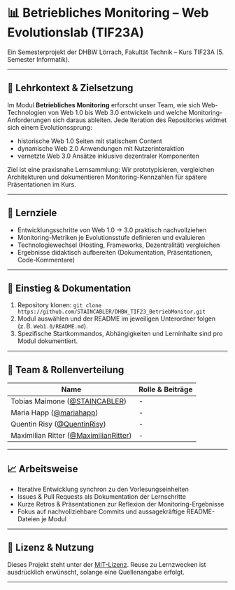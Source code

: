 # 📊 Betriebliches Monitoring – Web Evolutionslab (TIF23A)

Ein Semesterprojekt der DHBW Lörrach, Fakultät Technik – Kurs TIF23A (5. Semester Informatik).

---

## 🎯 Lehrkontext & Zielsetzung

Im Modul **Betriebliches Monitoring** erforscht unser Team, wie sich Web-Technologien von Web 1.0 bis Web 3.0 entwickeln und welche Monitoring-Anforderungen sich daraus ableiten. Jede Iteration des Repositories widmet sich einem Evolutionssprung:

- historische Web 1.0 Seiten mit statischem Content
- dynamische Web 2.0 Anwendungen mit Nutzerinteraktion
- vernetzte Web 3.0 Ansätze inklusive dezentraler Komponenten

Ziel ist eine praxisnahe Lernsammlung: Wir prototypisieren, vergleichen Architekturen und dokumentieren Monitoring-Kennzahlen für spätere Präsentationen im Kurs.

---

## 📘 Lernziele

- Entwicklungsschritte von Web 1.0 → 3.0 praktisch nachvollziehen
- Monitoring-Metriken je Evolutionsstufe definieren und evaluieren
- Technologiewechsel (Hosting, Frameworks, Dezentralität) vergleichen
- Ergebnisse didaktisch aufbereiten (Dokumentation, Präsentationen, Code-Kommentare)

---

## 🚀 Einstieg & Dokumentation

1. Repository klonen: `git clone https://github.com/STAINCABLER/DHBW_TIF23_BetriebMonitor.git`
2. Modul auswählen und der README im jeweiligen Unterordner folgen (z. B. `Web1.0/README.md`).
3. Spezifische Startkommandos, Abhängigkeiten und Lerninhalte sind pro Modul dokumentiert.

---

## 👥 Team & Rollenverteilung

| Name | Rolle & Beiträge |
| --- | --- |
| Tobias Maimone ([@STAINCABLER](https://github.com/STAINCABLER)) | - |
| Maria Happ ([@mariahapp](https://github.com/mariahapp)) | - |
| Quentin Risy ([@QuentinRisy](https://github.com/QuentinRisy)) | - |
| Maximilian Ritter ([@MaximilianRitter](https://github.com/MaximilianRi)) | - |

---

## 📈 Arbeitsweise

- Iterative Entwicklung synchron zu den Vorlesungseinheiten
- Issues & Pull Requests als Dokumentation der Lernschritte
- Kurze Retros & Präsentationen zur Reflexion der Monitoring-Ergebnisse
- Fokus auf nachvollziehbare Commits und aussagekräftige README-Dateien je Modul

---

## 📄 Lizenz & Nutzung

Dieses Projekt steht unter der [MIT-Lizenz](LICENSE). Reuse zu Lernzwecken ist ausdrücklich erwünscht, solange eine Quellenangabe erfolgt.

---
